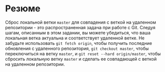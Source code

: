 # Резюме

Сброс локальной ветки `master` для совпадения с веткой на удаленном репозитории - это распространенная задача при работе с Git. Следуя шагам, описанным в этом задании, вы можете убедиться, что ваша локальная ветка актуальна и соответствует удаленной ветке. Не забудьте использовать `git fetch origin`, чтобы получить последние обновления с удаленного репозитория, `git checkout master`, чтобы переключиться на ветку `master`, и `git reset --hard origin/master`, чтобы сбросить локальную ветку `master` и сделать ее совпадающей с веткой на удаленном репозитории.
